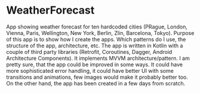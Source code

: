# WeatherForecast
App showing weather forecast for ten hardcoded cities (PRague, London, Vienna, Paris, Wellington, New York, Berlin, Zlin, Barcelona, Tokyo). Purpose of this app is to show how I create the apps. Which patterns do I use, the structure of the app, architecture, etc.
The app is written in Kotlin with a couple of third party libraries (Retrofit, Coroutines, Dagger, Android Architecture Components). It implements MVVM architecture/pattern.
I am pretty sure, that the app could be improved in some ways. It could have more sophisticated error handling, it could have better UI with some transitions and animations, few images would make it probably better too. On the other hand, the app has been created in a few days from scratch.
